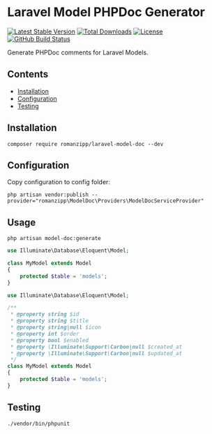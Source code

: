# Laravel Model PHPDoc Generator

[![Latest Stable Version](https://img.shields.io/packagist/v/romanzipp/Laravel-Model-Doc.svg?style=flat-square)](https://packagist.org/packages/romanzipp/laravel-model-doc)
[![Total Downloads](https://img.shields.io/packagist/dt/romanzipp/Laravel-Model-Doc.svg?style=flat-square)](https://packagist.org/packages/romanzipp/laravel-model-doc)
[![License](https://img.shields.io/packagist/l/romanzipp/Laravel-Model-Doc.svg?style=flat-square)](https://packagist.org/packages/romanzipp/laravel-model-doc)
[![GitHub Build Status](https://img.shields.io/github/workflow/status/romanzipp/Laravel-Model-Doc/Tests?style=flat-square)](https://github.com/romanzipp/Laravel-Model-Doc/actions)

Generate PHPDoc comments for Laravel Models.

## Contents

- [Installation](#installation)
- [Configuration](#configuration)
- [Testing](#testing)

## Installation

```
composer require romanzipp/laravel-model-doc --dev
```

## Configuration

Copy configuration to config folder:

```
php artisan vendor:publish --provider="romanzipp\ModelDoc\Providers\ModelDocServiceProvider"
```

## Usage

```
php artisan model-doc:generate
```

```php
use Illuminate\Database\Eloquent\Model;

class MyModel extends Model
{
    protected $table = 'models';
}
```

```php
use Illuminate\Database\Eloquent\Model;

/**
 * @property string $id
 * @property string $title
 * @property string|null $icon
 * @property int $order
 * @property bool $enabled
 * @property \Illuminate\Support\Carbon|null $created_at
 * @property \Illuminate\Support\Carbon|null $updated_at
 */
class MyModel extends Model
{
    protected $table = 'models';
}
```

## Testing

```
./vendor/bin/phpunit
```
